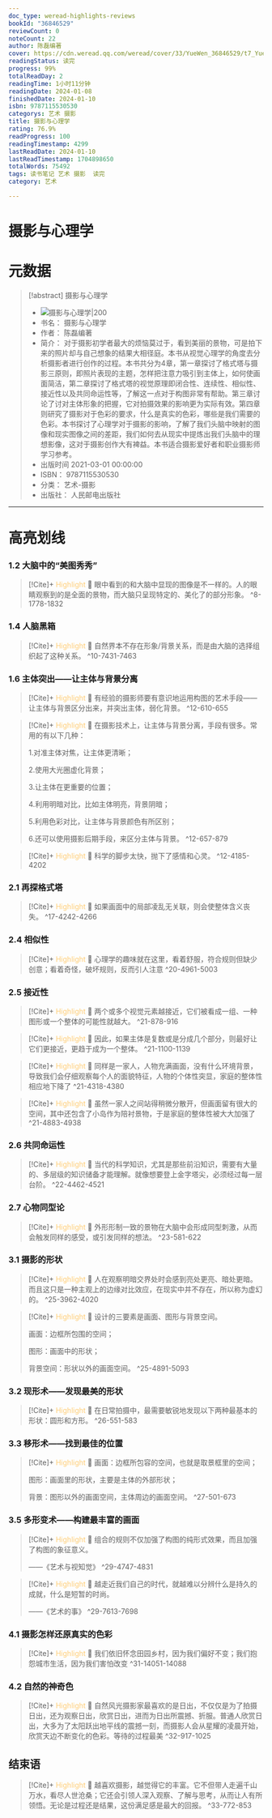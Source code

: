 ```yaml
---
doc_type: weread-highlights-reviews
bookId: "36846529"
reviewCount: 0
noteCount: 22
author: 陈磊编著
cover: https://cdn.weread.qq.com/weread/cover/33/YueWen_36846529/t7_YueWen_36846529.jpg
readingStatus: 读完
progress: 99%
totalReadDay: 2
readingTime: 1小时11分钟
readingDate: 2024-01-08
finishedDate: 2024-01-10
isbn: 9787115530530
categorys: 艺术 摄影
title: 摄影与心理学
rating: 76.9%
readProgress: 100
readingTimestamp: 4299
lastReadDate: 2024-01-10
lastReadTimestamp: 1704898650
totalWords: 75492
tags: 读书笔记 艺术 摄影  读完
category: 艺术

---
```


# 摄影与心理学

# 元数据
> [!abstract] 摄影与心理学
> - ![ 摄影与心理学|200](https://cdn.weread.qq.com/weread/cover/33/YueWen_36846529/t7_YueWen_36846529.jpg)
> - 书名： 摄影与心理学
> - 作者： 陈磊编著
> - 简介： 对于摄影初学者最大的烦恼莫过于，看到美丽的景物，可是拍下来的照片却与自己想象的结果大相径庭。本书从视觉心理学的角度去分析摄影者进行创作的过程。本书共分为4章，第一章探讨了格式塔与摄影三原则，即照片表现的主题，怎样把注意力吸引到主体上，如何使画面简洁，第二章探讨了格式塔的视觉原理即闭合性、连续性、相似性、接近性以及共同命运性等，了解这一点对于构图非常有帮助。第三章讨论了讨对主体形象的把握，它对拍摄效果的影响更为实际有效。第四章则研究了摄影对于色彩的要求，什么是真实的色彩，哪些是我们需要的色彩。本书探讨了心理学对于摄影的影响，了解了我们头脑中映射的图像和现实图像之间的差距，我们如何去从现实中提炼出我们头脑中的理想影像，这对于摄影创作大有裨益。本书适合摄影爱好者和职业摄影师学习参考。
> - 出版时间 2021-03-01 00:00:00
> - ISBN： 9787115530530
> - 分类： 艺术-摄影
> - 出版社： 人民邮电出版社



---

# 高亮划线

### 1.2 大脑中的“美图秀秀”

> [!Cite]+ <span style="color: #ffce78;">Highlight</span>
> 📌 眼中看到的和大脑中显现的图像是不一样的。人的眼睛观察到的是全面的景物，而大脑只呈现特定的、美化了的部分形象。
> ^8-1778-1832
### 1.4 人脑黑箱

> [!Cite]+ <span style="color: #ffce78;">Highlight</span>
> 📌 自然界本不存在形象/背景关系，而是由大脑的选择组织起了这种关系。
> ^10-7431-7463
### 1.6 主体突出——让主体与背景分离

> [!Cite]+ <span style="color: #ffce78;">Highlight</span>
> 📌 有经验的摄影师要有意识地运用构图的艺术手段——让主体与背景区分出来，并突出主体，弱化背景。
> ^12-610-655

> [!Cite]+ <span style="color: #ffce78;">Highlight</span>
> 📌 在摄影技术上，让主体与背景分离，手段有很多。常用的有以下几种：
>
>1.对准主体对焦，让主体更清晰；
>
>2.使用大光圈虚化背景；
>
>3.让主体在更重要的位置；
>
>4.利用明暗对比，比如主体明亮，背景阴暗；
>
>5.利用色彩对比，让主体与背景颜色有所区别；
>
>6.还可以使用摄影后期手段，来区分主体与背景。
> ^12-657-879

> [!Cite]+ <span style="color: #ffce78;">Highlight</span>
> 📌 科学的脚步太快，抛下了感情和心灵。
> ^12-4185-4202
### 2.1 再探格式塔

> [!Cite]+ <span style="color: #ffce78;">Highlight</span>
> 📌 如果画面中的局部凌乱无关联，则会使整体含义丧失。
> ^17-4242-4266
### 2.4 相似性

> [!Cite]+ <span style="color: #ffce78;">Highlight</span>
> 📌 心理学的趣味就在这里，看着舒服，符合规则但缺少创意；看着奇怪，破坏规则，反而引人注意
> ^20-4961-5003
### 2.5 接近性

> [!Cite]+ <span style="color: #ffce78;">Highlight</span>
> 📌 两个或多个视觉元素越接近，它们被看成一组、一种图形或一个整体的可能性就越大。
> ^21-878-916

> [!Cite]+ <span style="color: #ffce78;">Highlight</span>
> 📌 因此，如果主体是复数或是分成几个部分，则最好让它们更接近，更趋于成为一个整体。
> ^21-1100-1139

> [!Cite]+ <span style="color: #ffce78;">Highlight</span>
> 📌 同样是一家人，人物充满画面，没有什么环境背景，导致我们会仔细观察每个人的面貌特征，人物的个体性突显，家庭的整体性相应地下降了
> ^21-4318-4380

> [!Cite]+ <span style="color: #ffce78;">Highlight</span>
> 📌 虽然一家人之间站得稍微分散开，但画面留有很大的空间，其中还包含了小岛作为陪衬景物，于是家庭的整体性被大大加强了
> ^21-4883-4938
### 2.6 共同命运性

> [!Cite]+ <span style="color: #ffce78;">Highlight</span>
> 📌 当代的科学知识，尤其是那些前沿知识，需要有大量的、多层级的知识储备才能理解。就像想要登上金字塔尖，必须经过每一层台阶。
> ^22-4462-4521
### 2.7 心物同型论

> [!Cite]+ <span style="color: #ffce78;">Highlight</span>
> 📌 外形形制一致的景物在大脑中会形成同型刺激，从而会触发同样的感受，或引发同样的想法。
> ^23-581-622
### 3.1 摄影的形状

> [!Cite]+ <span style="color: #ffce78;">Highlight</span>
> 📌 人在观察明暗交界处时会感到亮处更亮、暗处更暗。而且这只是一种主观上的边缘对比效应，在现实中并不存在，所以称为虚幻的。
> ^25-3962-4020

> [!Cite]+ <span style="color: #ffce78;">Highlight</span>
> 📌 设计的三要素是画面、图形与背景空间。
>
>画面：边框所包围的空间；
>
>图形：画面中的形状；
>
>背景空间：形状以外的画面空间。
> ^25-4891-5093
### 3.2 现形术——发现最美的形状

> [!Cite]+ <span style="color: #ffce78;">Highlight</span>
> 📌 在日常拍摄中，最需要敏锐地发现以下两种最基本的形状：圆形和方形。
> ^26-551-583
### 3.3 移形术——找到最佳的位置

> [!Cite]+ <span style="color: #ffce78;">Highlight</span>
> 📌 画面：边框所包容的空间，也就是取景框里的空间；
>
>图形：画面里的形状，主要是主体的外部形状；
>
>背景：图形以外的画面空间，主体周边的画面空间。
> ^27-501-673
### 3.5 多形变术——构建最丰富的画面

> [!Cite]+ <span style="color: #ffce78;">Highlight</span>
> 📌 组合的规则不仅加强了构图的纯形式效果，而且加强了构图的象征意义。
>
>——《艺术与视知觉》
> ^29-4747-4831

> [!Cite]+ <span style="color: #ffce78;">Highlight</span>
> 📌 越走近我们自己的时代，就越难以分辨什么是持久的成就，什么是短暂的时尚。
>
>——《艺术的事》
> ^29-7613-7698
### 4.1 摄影怎样还原真实的色彩

> [!Cite]+ <span style="color: #ffce78;">Highlight</span>
> 📌 我们依旧怀念田园乡村，因为我们偏好不变；我们抱怨城市生活，因为我们害怕改变
> ^31-14051-14088
### 4.2 自然的神奇色

> [!Cite]+ <span style="color: #ffce78;">Highlight</span>
> 📌 自然风光摄影家最喜欢的是日出，不仅仅是为了拍摄日出，还为观察日出，欣赏日出，进而为日出所震撼、折服。普通人欣赏日出，大多为了太阳跃出地平线的震撼一刻，而摄影人会从星耀的凌晨开始，欣赏天边不断变化的色彩。等待的过程最美
> ^32-917-1025
## 结束语

> [!Cite]+ <span style="color: #ffce78;">Highlight</span>
> 📌 越喜欢摄影，越觉得它的丰富。它不但带人走遍千山万水，看尽人世沧桑；它还会引领人深入观察、了解与思考，从而让人有所领悟。无论是过程还是结果，这份满足感是最大的回报。
> ^33-772-853

